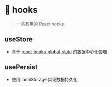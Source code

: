 # :rocket: hooks

> 一些有用的 React hooks

## useStore

- 基于 [react-hooks-global-state](https://github.com/dai-shi/react-hooks-global-state) 的数据中心化管理

## usePersist

- 使用 localStorage 实现数据持久化
